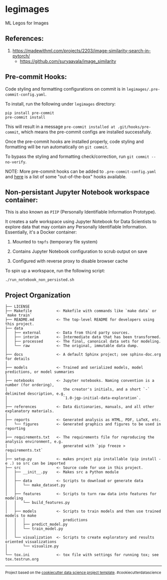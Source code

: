 legimages
==============================

ML Legos for Images

References:
-----------
1. https://madewithml.com/projects/2203/image-similarity-search-in-pytorch/
   - https://github.com/suryaavala/image_similarity

Pre-commit Hooks:
-----------
Code styling and formatting configurations on commit is in `legimages/.pre-commit-config.yaml`.

To install, run the following under `legimages` directory:

```
pip install pre-commit
pre-commit install
```

This will result in a message `pre-commit installed at .git/hooks/pre-commit`, which means the pre-commit configs are installed successfully.

Once the pre-commit hooks are installed properly, code styling and formatting will be run automatically on `git commit`. 

To bypass the styling and formatting check/correction, run `git commit --no-verify`.


NOTE: More pre-commit hooks can be added to `.pre-commit-config.yaml` and [here](https://github.com/pre-commit/pre-commit-hooks) is a list of some "out-of-the-box" hooks available.


Non-persistant Jupyter Notebook workspace container:
-----------
This is also known as `PIIP` (Personally Identifiable Information Prototype).

It creates a safe workspace using Jupyter Notebook for Data Scientists to explore data that may contain any Personally Identifiable Information. Essentially, it's a Docker container:

1. Mounted to `tmpfs` (temporary file system)

2. Contains Jupyter Notebook configuration to scrub output on save

3. Configured with reverse proxy to disable browser cache

To spin up a workspace, run the following script:

```
./run_notebook_non_persisted.sh
```


Project Organization
------------

    ├── LICENSE
    ├── Makefile           <- Makefile with commands like `make data` or `make train`
    ├── README.md          <- The top-level README for developers using this project.
    ├── data
    │   ├── external       <- Data from third party sources.
    │   ├── interim        <- Intermediate data that has been transformed.
    │   ├── processed      <- The final, canonical data sets for modeling.
    │   └── raw            <- The original, immutable data dump.
    │
    ├── docs               <- A default Sphinx project; see sphinx-doc.org for details
    │
    ├── models             <- Trained and serialized models, model predictions, or model summaries
    │
    ├── notebooks          <- Jupyter notebooks. Naming convention is a number (for ordering),
    │                         the creator's initials, and a short `-` delimited description, e.g.
    │                         `1.0-jqp-initial-data-exploration`.
    │
    ├── references         <- Data dictionaries, manuals, and all other explanatory materials.
    │
    ├── reports            <- Generated analysis as HTML, PDF, LaTeX, etc.
    │   └── figures        <- Generated graphics and figures to be used in reporting
    │
    ├── requirements.txt   <- The requirements file for reproducing the analysis environment, e.g.
    │                         generated with `pip freeze > requirements.txt`
    │
    ├── setup.py           <- makes project pip installable (pip install -e .) so src can be imported
    ├── src                <- Source code for use in this project.
    │   ├── __init__.py    <- Makes src a Python module
    │   │
    │   ├── data           <- Scripts to download or generate data
    │   │   └── make_dataset.py
    │   │
    │   ├── features       <- Scripts to turn raw data into features for modeling
    │   │   └── build_features.py
    │   │
    │   ├── models         <- Scripts to train models and then use trained models to make
    │   │   │                 predictions
    │   │   ├── predict_model.py
    │   │   └── train_model.py
    │   │
    │   └── visualization  <- Scripts to create exploratory and results oriented visualizations
    │       └── visualize.py
    │
    └── tox.ini            <- tox file with settings for running tox; see tox.testrun.org


--------

<p><small>Project based on the <a target="_blank" href="https://drivendata.github.io/cookiecutter-data-science/">cookiecutter data science project template</a>. #cookiecutterdatascience</small></p>
